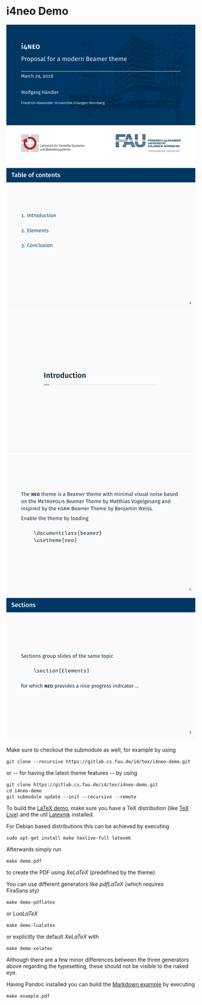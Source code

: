# i4neo Demo

![Titlepage](.screenshots/demo-01.png)
![Table of contents](.screenshots/demo-02.png)
![Section](.screenshots/demo-03.png)
![Plain slide](.screenshots/demo-04.png)
![Slide with title](.screenshots/demo-05.png)

Make sure to checkout the submodule as well, for example by using

	git clone --recursive https://gitlab.cs.fau.de/i4/tex/i4neo-demo.git

or -- for having the latest theme features -- by using

	git clone https://gitlab.cs.fau.de/i4/tex/i4neo-demo.git
	cd i4neo-demo
	git submodule update --init --recursive --remote

To build the [LaTeX demo](demo.tex), make sure you have a TeX distribution
(like [TeX Live](https://www.tug.org/texlive/)) and the util
[Latexmk](http://personal.psu.edu/jcc8//software/latexmk-jcc/) installed.

For Debian based distributions this can be achieved by executing

	sudo apt-get install make texlive-full latexmk


Afterwards simply run

	make demo.pdf

to create the PDF using *XeLaTeX* (predefined by the theme).


You can use different generators like *pdfLaTeX* (which requires FiraSans.sty)

	make demo-pdflatex

or *LuaLaTeX*

	make demo-lualatex

or explicitly the default *XeLaTeX* with

	make demo-xelatex

Although there are a few minor differences between the three generators above
regarding the typesetting, these should not be visible to the naked eye.


Having Pandoc installed you can build the [Markdown example](example.md) by
executing

	make example.pdf
